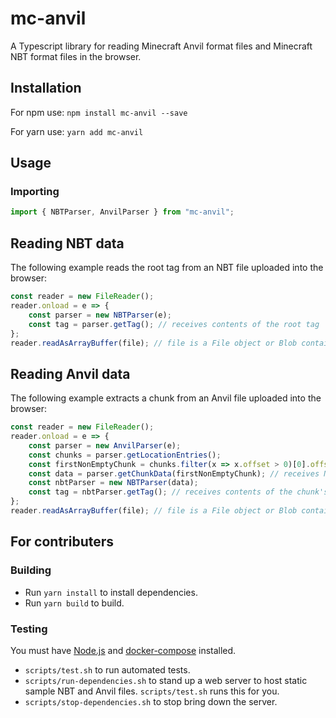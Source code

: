 # mc-anvil
A Typescript library for reading Minecraft Anvil format files and Minecraft NBT format files in the browser.

## Installation

For npm use: `npm install mc-anvil --save`

For yarn use: `yarn add mc-anvil`

## Usage

### Importing
```typescript
import { NBTParser, AnvilParser } from "mc-anvil";
```

## Reading NBT data
The following example reads the root tag from an NBT file uploaded into the browser:
```typescript
const reader = new FileReader();
reader.onload = e => {
    const parser = new NBTParser(e);
    const tag = parser.getTag(); // receives contents of the root tag
};
reader.readAsArrayBuffer(file); // file is a File object or Blob containing NBT data
```

## Reading Anvil data
The following example extracts a chunk from an Anvil file uploaded into the browser:
```typescript
const reader = new FileReader();
reader.onload = e => {
    const parser = new AnvilParser(e);
    const chunks = parser.getLocationEntries();
    const firstNonEmptyChunk = chunks.filter(x => x.offset > 0)[0].offset;
    const data = parser.getChunkData(firstNonEmptyChunk); // receives NBT data of the first chunk
    const nbtParser = new NBTParser(data);
    const tag = nbtParser.getTag(); // receives contents of the chunk's root NBT tag
};
reader.readAsArrayBuffer(file); // file is a File object or Blob containing Anvil data
```

## For contributers

### Building
* Run `yarn install` to install dependencies.
* Run `yarn build` to build.

### Testing
You must have [Node.js](https://www.npmjs.com/get-npm) and [docker-compose](https://www.docker.com/products/docker-desktop) installed. 
* `scripts/test.sh` to run automated tests.
* `scripts/run-dependencies.sh` to stand up a web server to host static sample NBT and Anvil files. `scripts/test.sh` runs this for you.
* `scripts/stop-dependencies.sh` to stop bring down the server.
